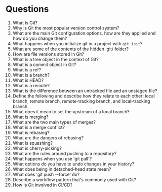 # Questions
1. What is Git? 
2. Why is Git the most popular version control system?
3. What are the main Git configuration options, how are they applied and how do you change them?
4. What happens when you initialize git in a project with `git init`?
5. What are some of the contents of the hidden .git/ folder?  
6. How are file versions stored in Git?
7. What is a tree object in the context of Git?
8. What is a commit object in Git?
9. What is a ref?
10. What is a branch?
11. What is HEAD?
12. What is a remote?
13. What is the difference between an untracked file and an unstaged file?
14. Define the following and describe how they relate to each other: local branch, remote branch, remote-tracking branch, and local-tracking branch.
15. What does it mean to set the upstream of a local branch?
16. What is merging?
17. What are the two main types of merges?
18. What is a merge conflict?
19. What is rebasing?
20. What are the dangers of rebasing?
21. What is squashing?
22. What is cherry-picking?
23. What are the rules around pushing to a repository?
24. What happens when you use 'git pull'?
25. What options do you have to undo changes in your history?
26. What does being in detached-head state mean?
27. What does 'git push --force' do?
28. Describe a workflow pattern that's commonly used with Git?
29. How is Git involved in CI/CD?